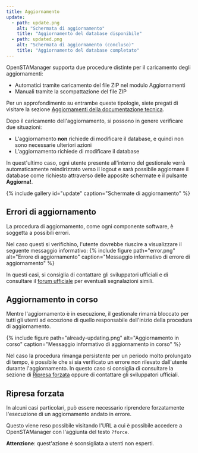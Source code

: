 ```yaml
---
title: Aggiornamento
update:
  - path: update.png
    alt: "Schermata di aggiornamento"
    title: "Aggiornamento del database disponibile"
  - path: updated.png
    alt: "Schermata di aggiornamento (concluso)"
    title: "Aggiornamento del database completato"
---
```


OpenSTAManager supporta due procedure distinte per il caricamento degli aggiornamenti:
 - Automatici tramite caricamento del file ZIP nel modulo Aggiornamenti
 - Manuali tramite la scompattazione del file ZIP

Per un approfondimento su entrambe queste tipologie, siete pregati di visitare la sezione [Aggiornamenti della documentazione tecnica](../../docs/aggiornamento.md).

Dopo il caricamento dell'aggiornamento, si possono in genere verificare due situazioni:
 - L'aggiornamento **non** richiede di modificare il database, e quindi non sono necessarie ulteriori azioni
 - L'aggiornamento richiede di modificare il database

In quest'ultimo caso, ogni utente presente all'interno del gestionale verrà automaticamente reindirizzato verso il logout e sarà possibile aggiornare il database come richiesto attraverso delle apposite schermate e il pulsante **Aggiorna!**.

{% include gallery id="update" caption="Schermate di aggiornamento" %}

## Errori di aggiornamento

La procedura di aggiornamento, come ogni componente software, è soggetta a possibili errori.

Nel caso questi si verifichino, l'utente dovrebbe riuscire a visualizzare il seguente messaggio informativo:
{% include figure path="error.png" alt="Errore di aggiornamento" caption="Messaggio informativo di errore di aggiornamento" %}

In questi casi, si consiglia di contattare gli sviluppatori ufficiali e di consultare il [forum ufficiale](https://www.openstamanager.com/forum/) per eventuali segnalazioni simili.

## Aggiornamento in corso

Mentre l'aggiornamento è in esecuzione, il gestionale rimarrà bloccato per tutti gli utenti ad eccezione di quello responsabile dell'inizio della procedura di aggiornamento.

{% include figure path="already-updating.png" alt="Aggiornamento in corso" caption="Messaggio informativo di aggiornamento in corso" %}

Nel caso la procedura rimanga persistente per un periodo molto prolungato di tempo, è possibile che si sia verificato un errore non rilevato dall'utente durante l'aggiornamento.
In questo caso si consiglia di consultare la sezione di [Ripresa forzata](#ripresa-forzata) oppure di contattare gli sviluppatori ufficiali.

## Ripresa forzata

In alcuni casi particolari, può essere necessario riprendere forzatamente l'esecuzione di un aggiornamento andato in errore.

Questo viene reso possibile visitando l'URL a cui è possibile accedere a OpenSTAManager con l'aggiunta del testo `?force`.

**Attenzione**: quest'azione è sconsigliata a utenti non esperti.